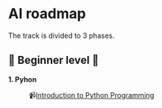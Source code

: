 # AI roadmap

The track is divided to 3 phases.

## :beginner: Beginner level :beginner:

**1. Pyhon**

&emsp;&emsp;&emsp;:video_camera:[Introduction to Python Programming](https://www.udacity.com/course/introduction-to-python--ud1110)


